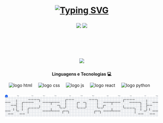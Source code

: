 <h1 align="center"><a href="https://git.io/typing-svg"><img src="https://readme-typing-svg.demolab.com?font=Pixelify+Sans&size=31&duration=4000&pause=1000&color=FEFEFE&center=true&vCenter=true&width=435&lines=%3Ch1%3EHello+World!%3C%2Fh1%3E;Eu+sou+o+Maicon+Schwartz.+%3A)" alt="Typing SVG" /></a>

###

<div  align="center" style="margin-bottom:100px">
<img width=55% align="center"  src="https://github-readme-streak-stats.herokuapp.com?user=mnschwartz&theme=algolia&mode=weekly" />
<img width=40% align="center" src="https://github-readme-stats-git-main-rafaelalexandrino.vercel.app/api/top-langs/?username=mnschwartz&show_icons=true&theme=algolia&layout=compact" />
 </div>

###


<div align="center"><img src="https://capsule-render.vercel.app/api?type=waving&height=100&color=0190D5&fontSize=30&fontAlignY=22" /></div>

###
<p align="center"><b>Linguagens e Tecnologias 💻</b></p>

<div align="center">
  <img src="https://skillicons.dev/icons?i=html" height="60" alt="logo html"  />
  <img width="12" />
  <img src="https://skillicons.dev/icons?i=css" height="60" alt="logo css"  />
  <img width="12" />
  <img src="https://skillicons.dev/icons?i=js" height="60" alt="logo js"  />
  <img width="12" />
  <img src="https://skillicons.dev/icons?i=react" height="60" alt="logo react"  />
  <img width="12" />
  <img src="https://skillicons.dev/icons?i=py" height="60" alt="logo python"  />
  <img width="12" />
</div>

###

<picture>
  <source media="(prefers-color-scheme: dark)" srcset="https://raw.githubusercontent.com/mnschwartz/mnschwartz/output/pacman-contribution-graph-dark.svg">
  <source media="(prefers-color-scheme: light)" srcset="https://raw.githubusercontent.com/mnschwartz/mnschwartz/output/pacman-contribution-graph.svg">
  <img alt="pacman contribution graph" src="https://raw.githubusercontent.com/mnschwartz/mnschwartz/output/pacman-contribution-graph.svg">
</picture>

###
